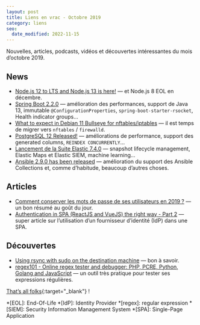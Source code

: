 ```yaml
---
layout: post
title: Liens en vrac - Octobre 2019
category: liens
seo:
  date_modified: 2022-11-15
---
```


Nouvelles, articles, podcasts, vidéos et découvertes intéressantes du mois d’octobre 2019.

## News

- [Node.js 12 to LTS and Node.js 13 is here!](https://medium.com/@nodejs/node-js-12-to-lts-and-node-js-13-is-here-e28d6a4a2bd)
  — et Node.js 8 EOL en décembre.
- [Spring Boot 2.2.0](https://spring.io/blog/2019/10/16/spring-boot-2-2-0)
  — amélioration des performances, support de Java 13, immutable `@ConfigurationProperties`,
  `spring-boot-starter-rsocket`, Health indicator groups…
- [What to expect in Debian 11 Bullseye for nftables/iptables](https://ral-arturo.org/2019/10/14/debian-netfilter.html)
  — il est temps de migrer vers `nftables` / `firewalld`.
- [PostgreSQL 12 Released!](https://www.postgresql.org/about/news/1976/)
  — améliorations de performance, support des generated columns, `REINDEX CONCURRENTLY`…
- [Lancement de la Suite Elastic 7.4.0](https://www.elastic.co/fr/blog/elastic-stack-7-4-0-released)
  — snapshot lifecycle management, Elastic Maps et Elastic SIEM, machine learning…
- [Ansible 2.9.0 has been released](https://www.reddit.com/r/ansible/comments/dpskzg/ansible_290_has_been_released/)
  — amélioration du support des Ansible Collections et, comme d’habitude, beaucoup d’autres choses.

## Articles

- [Comment conserver les mots de passe de ses utilisateurs en 2019 ?](https://blog.octo.com/comment-conserver-les-mots-de-passe-de-ses-utilisateurs-en-2019/)
  — un bon résumé au goût du jour.
- [Authentication in SPA (ReactJS and VueJS) the right way - Part 2](https://jcbaey.com/oauth2-oidc-best-practices-in-spa)
  — super article sur l’utilisation d’un fournisseur d’identité (IdP) dans une SPA.

## Découvertes

- [Using rsync with sudo on the destination machine](https://askubuntu.com/questions/719439/using-rsync-with-sudo-on-the-destination-machine)
  — bon à savoir.
- [regex101 - Online regex tester and debugger: PHP, PCRE, Python, Golang and JavaScript](https://regex101.com/)
  — un outil très pratique pour tester ses expressions régulières.

[That’s all folks](https://www.youtube.com/watch?v=7-_lQmBu4-g "Cake - Frank Sinatra"){:target="_blank"} !

<!-- prettier-ignore-start -->
*[EOL]: End-Of-Life
*[IdP]: Identity Provider
*[regex]: regular expression
*[SIEM]: Security Information Management System
*[SPA]: Single-Page Application
<!-- prettier-ignore-end -->
